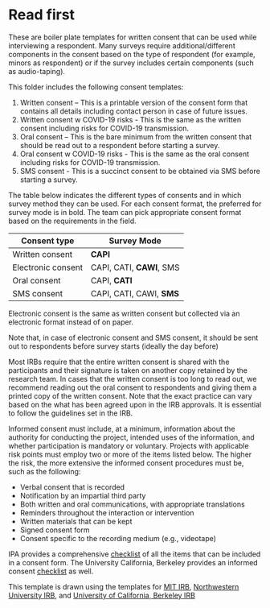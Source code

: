 # Read first

These are boiler plate templates for written consent that can be used while interviewing a respondent.
Many surveys require additional/different components in the consent based on the type of respondent (for example, minors as respondent)
or if the survey includes certain components (such as audio-taping).

This folder includes the following consent templates:

1. Written consent – This is a printable version of the consent form that contains all details including contact person in case of future issues.
2. Written consent w COVID-19 risks - This is the same as the written consent including risks for COVID-19 transmission.
3. Oral consent – This is the bare minimum from the written consent that should be read out to a respondent before starting a survey.
4. Oral consent w COVID-19 risks - This is the same as the oral consent including risks for COVID-19 transmission.
5. SMS consent - This is a succinct consent to be obtained via SMS before starting a survey.

The table below indicates the different types of consents and in which survey method they can be used. For each consent format, 
the preferred for survey mode is in bold. The team can pick appropriate consent format based on the requirements in the field.

|    Consent type    |      Survey Mode       |
| ------------------ | ---------------------- |
| Written consent    | **CAPI**                   |
| Electronic consent | CAPI, CATI, **CAWI**, SMS  |
| Oral consent       | CAPI, **CATI**             |
| SMS consent        | CAPI, CATI, CAWI, **SMS**  |

Electronic consent is the same as written consent but collected via an electronic format instead of on paper. 

Note that, in case of electronic consent and SMS consent, it should be sent out to respondents before survey starts (ideally the day before)


Most IRBs require that the entire written consent is shared with the participants and their signature is taken on another copy
retained by the research team. 
In cases that the written consent is too long to read out,
we recommend reading out the oral consent to respondents and giving them a printed copy of the written consent.
Note that the exact practice can vary based on the what has been agreed upon in the IRB approvals.
It is essential to follow the guidelines set in the IRB.

Informed consent must include, at a minimum, information about the authority for conducting the project,
intended uses of the information, and whether participation is mandatory or voluntary.
Projects with applicable risk points must employ two or more of the items listed below.
The higher the risk, the more extensive the informed consent procedures must be, such as the following: 

- Verbal consent that is recorded 
- Notification by an impartial third party 
- Both written and oral communications, with appropriate translations 
- Reminders throughout the interaction or intervention 
- Written materials that can be kept 
- Signed consent form 
- Consent specific to the recording medium (e.g., videotape)

IPA provides a comprehensive [checklist](https://www.poverty-action.org/sites/default/files/Consent_Form_Checklist_and_Template.docx)
of all the items that can be included in a consent form.
The University California, Berkeley provides an informed consent
[checklist](https://cphs.berkeley.edu/checklists_worksheets/consent.pdf) as well.

This template is drawn using the templates for
[MIT IRB](https://couhes.mit.edu/sites/default/files/documents/Consent-Form-Non-Biomedical-2019-03-11.doc),
[Northwestern University IRB](https://www.irb.northwestern.edu/templates-forms-sops/),
and [University of California, Berkeley IRB](https://cphs.berkeley.edu/CF-Template_SocBehav.docx)
